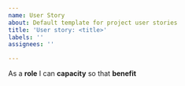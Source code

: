 ```yaml
---
name: User Story
about: Default template for project user stories
title: 'User story: <title>'
labels: ''
assignees: ''

---
```


As a **role** I can **capacity** so that **benefit**
